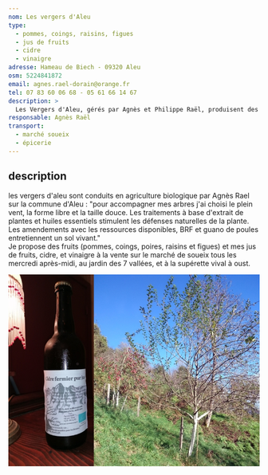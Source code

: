 ```yaml
---
nom: Les vergers d'Aleu
type: 
  - pommes, coings, raisins, figues
  - jus de fruits
  - cidre
  - vinaigre
adresse: Hameau de Biech - 09320 Aleu
osm: 5224841872
email: agnes.rael-dorain@orange.fr
tel: 07 83 60 06 68 - 05 61 66 14 67
description: >
  Les Vergers d'Aleu, gérés par Agnès et Philippe Raël, produisent des fruits, légumes, cidre, jus, vinaigre et confitures bio. Vente à la ferme sur rendez-vous et sur les marchés.
responsable: Agnès Raël 
transport:
  - marché soueix
  - épicerie
---
```


## description

les vergers d'aleu sont conduits en agriculture biologique par Agnès Rael sur la commune d'Aleu : "pour accompagner mes arbres j'ai choisi le plein vent, la forme libre et la taille douce. Les traitements à base d'extrait de plantes et huiles essentiels stimulent les défenses naturelles de la plante. Les amendements avec les ressources disponibles, BRF et guano de poules entretiennent un sol vivant."  
Je propose des fruits (pommes, coings, poires, raisins et figues) et mes jus de fruits, cidre, et vinaigre  à la vente sur le marché de soueix tous les mercredi après-midi, au jardin des 7 vallées, et à la supérette vival à oust.  

![Les vergers d'Aleu](./media/vergers-d-aleu.jpg)
